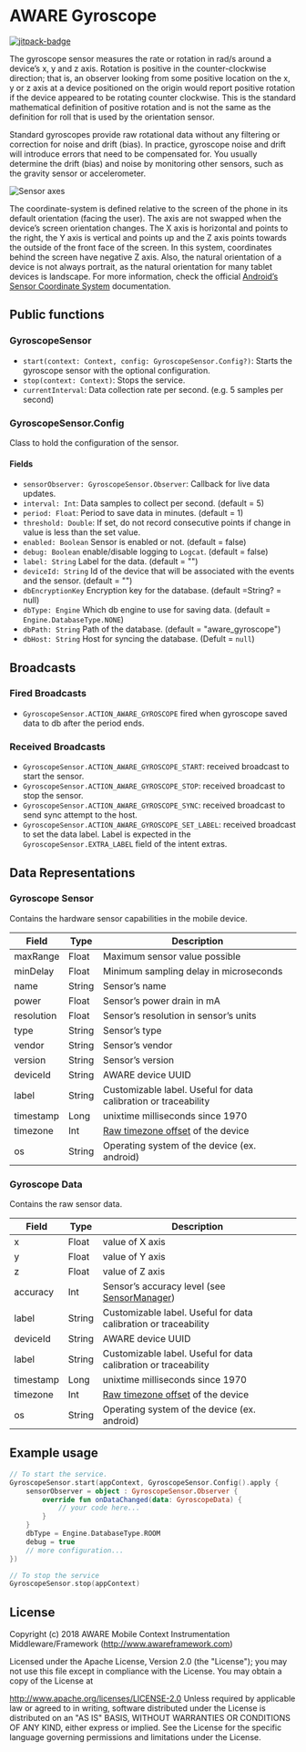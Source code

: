 # AWARE Gyroscope

[![jitpack-badge](https://jitpack.io/v/awareframework/com.aware.android.sensor.gyroscope.svg)](https://jitpack.io/#awareframework/com.aware.android.sensor.gyroscope)

The gyroscope sensor measures the rate or rotation in rad/s around a device’s x, y and z axis. Rotation is positive in the counter-clockwise direction; that is, an observer looking from some positive location on the x, y or z axis at a device positioned on the origin would report positive rotation if the device appeared to be rotating counter clockwise. This is the standard mathematical definition of positive rotation and is not the same as the definition for roll that is used by the orientation sensor.

Standard gyroscopes provide raw rotational data without any filtering or correction for noise and drift (bias). In practice, gyroscope noise and drift will introduce errors that need to be compensated for. You usually determine the drift (bias) and noise by monitoring other sensors, such as the gravity sensor or accelerometer.

![Sensor axes](http://www.awareframework.com/wp-content/uploads/2015/01/axis_device.png)

The coordinate-system is defined relative to the screen of the phone in its default orientation (facing the user). The axis are not swapped when the device’s screen orientation changes. The X axis is horizontal and points to the right, the Y axis is vertical and points up and the Z axis points towards the outside of the front face of the screen. In this system, coordinates behind the screen have negative Z axis. Also, the natural orientation of a device is not always portrait, as the natural orientation for many tablet devices is landscape. For more information, check the official [Android’s Sensor Coordinate System][3] documentation.

## Public functions

### GyroscopeSensor

+ `start(context: Context, config: GyroscopeSensor.Config?)`: Starts the gyroscope sensor with the optional configuration.
+ `stop(context: Context)`: Stops the service.
+ `currentInterval`: Data collection rate per second. (e.g. 5 samples per second)

### GyroscopeSensor.Config

Class to hold the configuration of the sensor.

#### Fields

+ `sensorObserver: GyroscopeSensor.Observer`: Callback for live data updates.
+ `interval: Int`: Data samples to collect per second. (default = 5)
+ `period: Float`: Period to save data in minutes. (default = 1)
+ `threshold: Double`: If set, do not record consecutive points if change in value is less than the set value.
+ `enabled: Boolean` Sensor is enabled or not. (default = false)
+ `debug: Boolean` enable/disable logging to `Logcat`. (default = false)
+ `label: String` Label for the data. (default = "")
+ `deviceId: String` Id of the device that will be associated with the events and the sensor. (default = "")
+ `dbEncryptionKey` Encryption key for the database. (default =String? = null)
+ `dbType: Engine` Which db engine to use for saving data. (default = `Engine.DatabaseType.NONE`)
+ `dbPath: String` Path of the database. (default = "aware_gyroscope")
+ `dbHost: String` Host for syncing the database. (Defult = `null`)

## Broadcasts

### Fired Broadcasts

+ `GyroscopeSensor.ACTION_AWARE_GYROSCOPE` fired when gyroscope saved data to db after the period ends.

### Received Broadcasts

+ `GyroscopeSensor.ACTION_AWARE_GYROSCOPE_START`: received broadcast to start the sensor.
+ `GyroscopeSensor.ACTION_AWARE_GYROSCOPE_STOP`: received broadcast to stop the sensor.
+ `GyroscopeSensor.ACTION_AWARE_GYROSCOPE_SYNC`: received broadcast to send sync attempt to the host.
+ `GyroscopeSensor.ACTION_AWARE_GYROSCOPE_SET_LABEL`: received broadcast to set the data label. Label is expected in the `GyroscopeSensor.EXTRA_LABEL` field of the intent extras.

## Data Representations

### Gyroscope Sensor

Contains the hardware sensor capabilities in the mobile device.

| Field      | Type   | Description                                                     |
| ---------- | ------ | --------------------------------------------------------------- |
| maxRange   | Float  | Maximum sensor value possible                                   |
| minDelay   | Float  | Minimum sampling delay in microseconds                          |
| name       | String | Sensor’s name                                                  |
| power      | Float  | Sensor’s power drain in mA                                     |
| resolution | Float  | Sensor’s resolution in sensor’s units                         |
| type       | String | Sensor’s type                                                  |
| vendor     | String | Sensor’s vendor                                                |
| version    | String | Sensor’s version                                               |
| deviceId   | String | AWARE device UUID                                               |
| label      | String | Customizable label. Useful for data calibration or traceability |
| timestamp  | Long   | unixtime milliseconds since 1970                                |
| timezone   | Int    | [Raw timezone offset][1] of the device                          |
| os         | String | Operating system of the device (ex. android)                    |

### Gyroscope Data

Contains the raw sensor data.

| Field     | Type   | Description                                                     |
| --------- | ------ | --------------------------------------------------------------- |
| x         | Float  | value of X axis                                                 |
| y         | Float  | value of Y axis                                                 |
| z         | Float  | value of Z axis                                                 |
| accuracy  | Int    | Sensor’s accuracy level (see [SensorManager][2])               |
| label     | String | Customizable label. Useful for data calibration or traceability |
| deviceId  | String | AWARE device UUID                                               |
| label     | String | Customizable label. Useful for data calibration or traceability |
| timestamp | Long   | unixtime milliseconds since 1970                                |
| timezone  | Int    | [Raw timezone offset][1] of the device                          |
| os        | String | Operating system of the device (ex. android)                    |

## Example usage

```kotlin
// To start the service.
GyroscopeSensor.start(appContext, GyroscopeSensor.Config().apply {
    sensorObserver = object : GyroscopeSensor.Observer {
        override fun onDataChanged(data: GyroscopeData) {
            // your code here...
        }
    }
    dbType = Engine.DatabaseType.ROOM
    debug = true
    // more configuration...
})

// To stop the service
GyroscopeSensor.stop(appContext)
```

## License

Copyright (c) 2018 AWARE Mobile Context Instrumentation Middleware/Framework (http://www.awareframework.com)

Licensed under the Apache License, Version 2.0 (the "License"); you may not use this file except in compliance with the License. You may obtain a copy of the License at

http://www.apache.org/licenses/LICENSE-2.0
Unless required by applicable law or agreed to in writing, software distributed under the License is distributed on an "AS IS" BASIS, WITHOUT WARRANTIES OR CONDITIONS OF ANY KIND, either express or implied. See the License for the specific language governing permissions and limitations under the License.

[1]: https://developer.android.com/reference/java/util/TimeZone#getRawOffset()
[2]: http://developer.android.com/reference/android/hardware/SensorManager.html
[3]: http://developer.android.com/guide/topics/sensors/sensors_overview.html#sensors-coords